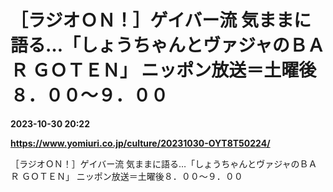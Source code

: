# ［ラジオＯＮ！］ゲイバー流 気ままに語る…「しょうちゃんとヴァジャのＢＡＲ ＧＯＴＥＮ」 ニッポン放送＝土曜後８．００～９．００

**2023-10-30 20:22**

**https://www.yomiuri.co.jp/culture/20231030-OYT8T50224/**

［ラジオＯＮ！］ゲイバー流 気ままに語る…「しょうちゃんとヴァジャのＢＡＲ ＧＯＴＥＮ」 ニッポン放送＝土曜後８．００～９．００